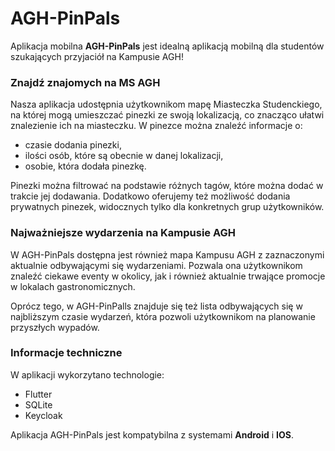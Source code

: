 # AGH-PinPals
Aplikacja mobilna **AGH-PinPals** jest idealną aplikacją mobilną dla studentów szukających przyjaciół na Kampusie AGH!

### Znajdź znajomych na MS AGH

Nasza aplikacja udostępnia użytkownikom mapę Miasteczka Studenckiego, na której mogą umieszczać pinezki ze swoją lokalizacją, co znacząco ułatwi znalezienie ich na miasteczku. W pinezce można znaleźć informacje o:

- czasie dodania pinezki,
- ilości osób, które są obecnie w danej lokalizacji,
- osobie, która dodała pinezkę.

Pinezki można filtrować na podstawie różnych tagów, które można dodać w trakcie jej dodawania. Dodatkowo oferujemy też możliwość dodania prywatnych pinezek, widocznych tylko dla konkretnych grup użytkowników.

### Najważniejsze wydarzenia na Kampusie AGH

W AGH-PinPals dostępna jest również mapa Kampusu AGH z zaznaczonymi aktualnie odbywającymi się wydarzeniami. Pozwala ona użytkownikom znaleźć ciekawe eventy w okolicy, jak i również aktualnie trwające promocje w lokalach gastronomicznych.

Oprócz tego, w AGH-PinPalls znajduje się też lista odbywających się w najbliższym czasie wydarzeń, która pozwoli użytkownikom na planowanie przyszłych wypadów.

### Informacje techniczne

W aplikacji wykorzytano technologie:

- Flutter
- SQLite
- Keycloak

Aplikacja AGH-PinPals jest kompatybilna z systemami **Android** i **IOS**.
